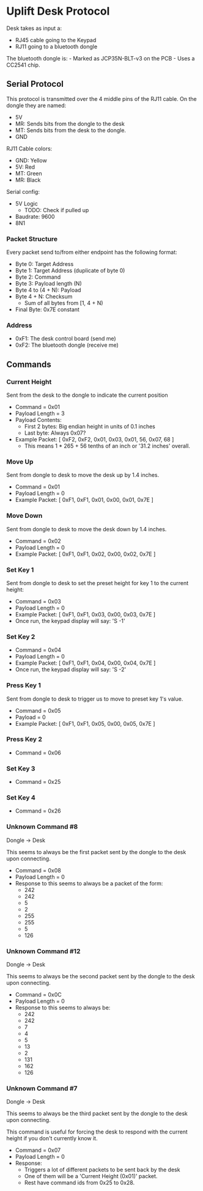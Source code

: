 # Uplift Desk Protocol

Desk takes as input a:
- RJ45 cable going to the Keypad
- RJ11 going to a bluetooth dongle

The bluetooth dongle is:
    - Marked as JCP35N-BLT-v3 on the PCB
    - Uses a CC2541 chip.

## Serial Protocol

This protocol is transmitted over the 4 middle pins of the RJ11 cable. On the dongle they are named:
- 5V
- MR: Sends bits from the dongle to the desk
- MT: Sends bits from the desk to the dongle.
- GND

RJ11 Cable colors:
- GND: Yellow
- 5V: Red
- MT: Green
- MR: Black

Serial config:
- 5V Logic
    - TODO: Check if pulled up 
- Baudrate: 9600
- 8N1

### Packet Structure

Every packet send to/from either endpoint has the following format:

- Byte 0: Target Address
- Byte 1: Target Address (duplicate of byte 0)
- Byte 2: Command
- Byte 3: Payload length (N)
- Byte 4 to (4 + N): Payload
- Byte 4 + N: Checksum
    - Sum of all bytes from [1, 4 + N)
- Final Byte: 0x7E constant

### Address

- 0xF1: The desk control board (send me)
- 0xF2: The bluetooth dongle (receive me)

## Commands

### Current Height

Sent from the desk to the dongle to indicate the current position

- Command = 0x01
- Payload Length = 3
- Payload Contents:
    - First 2 bytes: Big endian height in units of 0.1 inches
    - Last byte: Always 0x07?
- Example Packet: [ 0xF2, 0xF2, 0x01, 0x03, 0x01, 56, 0x07, 68 ]
    - This means 1 * 265 + 56 tenths of an inch or '31.2 inches' overall.

### Move Up

Sent from dongle to desk to move the desk up by 1.4 inches.

- Command = 0x01
- Payload Length = 0
- Example Packet: [ 0xF1, 0xF1, 0x01, 0x00, 0x01, 0x7E ]

### Move Down

Sent from dongle to desk to move the desk down by 1.4 inches.

- Command = 0x02
- Payload Length = 0
- Example Packet: [ 0xF1, 0xF1, 0x02, 0x00, 0x02, 0x7E ]

### Set Key 1

Sent from dongle to desk to set the preset height for key 1 to the current height:

- Command = 0x03
- Payload Length = 0
- Example Packet: [ 0xF1, 0xF1, 0x03, 0x00, 0x03, 0x7E ]
- Once run, the keypad display will say: 'S -1'

### Set Key 2

- Command = 0x04
- Payload Length = 0
- Example Packet: [ 0xF1, 0xF1, 0x04, 0x00, 0x04, 0x7E ]
- Once run, the keypad display will say: 'S -2'

### Press Key 1

Sent from dongle to desk to trigger us to move to preset key 1's value.

- Command = 0x05
- Payload = 0
- Example Packet: [ 0xF1, 0xF1, 0x05, 0x00, 0x05, 0x7E ]

### Press Key 2

- Command = 0x06

### Set Key 3

- Command = 0x25

### Set Key 4

- Command = 0x26


### Unknown Command #8

Dongle -> Desk

This seems to always be the first packet sent by the dongle to the desk upon connecting.

- Command = 0x08
- Payload Length = 0
- Response to this seems to always be a packet of the form:
    - 242
    - 242
    - 5
    - 2
    - 255
    - 255
    - 5
    - 126

### Unknown Command #12

Dongle -> Desk

This seems to always be the second packet sent by the dongle to the desk upon connecting.


- Command = 0x0C
- Payload Length = 0
- Response to this seems to always be:
    - 242
    - 242
    - 7
    - 4
    - 5
    - 13
    - 2
    - 131
    - 162
    - 126

### Unknown Command #7

Dongle -> Desk

This seems to always be the third packet sent by the dongle to the desk upon connecting.

This command is useful for forcing the desk to respond with the current height if you don't currently know it.

- Command = 0x07
- Payload Length = 0
- Response:
    - Triggers a lot of different packets to be sent back by the desk
    - One of them will be a 'Current Height (0x01)' packet.
    - Rest have command ids from 0x25 to 0x28.

